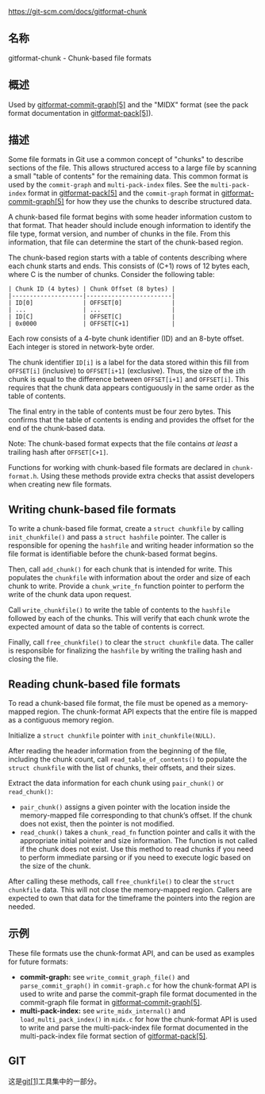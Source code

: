 https://git-scm.com/docs/gitformat-chunk

## 名称

gitformat-chunk - Chunk-based file formats

## 概述

Used by [gitformat-commit-graph[5]](https://git-scm.com/docs/gitformat-commit-graph) and the "MIDX" format (see the pack format documentation in [gitformat-pack[5]](https://git-scm.com/docs/gitformat-pack)).

## 描述

Some file formats in Git use a common concept of "chunks" to describe sections of the file. This allows structured access to a large file by scanning a small "table of contents" for the remaining data. This common format is used by the `commit-graph` and `multi-pack-index` files. See the `multi-pack-index` format in [gitformat-pack[5]](https://git-scm.com/docs/gitformat-pack) and the `commit-graph` format in [gitformat-commit-graph[5]](https://git-scm.com/docs/gitformat-commit-graph) for how they use the chunks to describe structured data.

A chunk-based file format begins with some header information custom to that format. That header should include enough information to identify the file type, format version, and number of chunks in the file. From this information, that file can determine the start of the chunk-based region.

The chunk-based region starts with a table of contents describing where each chunk starts and ends. This consists of (C+1) rows of 12 bytes each, where C is the number of chunks. Consider the following table:

```
| Chunk ID (4 bytes) | Chunk Offset (8 bytes) |
|--------------------|------------------------|
| ID[0]              | OFFSET[0]              |
| ...                | ...                    |
| ID[C]              | OFFSET[C]              |
| 0x0000             | OFFSET[C+1]            |
```

Each row consists of a 4-byte chunk identifier (ID) and an 8-byte offset. Each integer is stored in network-byte order.

The chunk identifier `ID[i]` is a label for the data stored within this fill from `OFFSET[i]` (inclusive) to `OFFSET[i+1]` (exclusive). Thus, the size of the `i`th chunk is equal to the difference between `OFFSET[i+1]` and `OFFSET[i]`. This requires that the chunk data appears contiguously in the same order as the table of contents.

The final entry in the table of contents must be four zero bytes. This confirms that the table of contents is ending and provides the offset for the end of the chunk-based data.

Note: The chunk-based format expects that the file contains *at least* a trailing hash after `OFFSET[C+1]`.

Functions for working with chunk-based file formats are declared in `chunk-format.h`. Using these methods provide extra checks that assist developers when creating new file formats.

## Writing chunk-based file formats

To write a chunk-based file format, create a `struct chunkfile` by calling `init_chunkfile()` and pass a `struct hashfile` pointer. The caller is responsible for opening the `hashfile` and writing header information so the file format is identifiable before the chunk-based format begins.

Then, call `add_chunk()` for each chunk that is intended for write. This populates the `chunkfile` with information about the order and size of each chunk to write. Provide a `chunk_write_fn` function pointer to perform the write of the chunk data upon request.

Call `write_chunkfile()` to write the table of contents to the `hashfile` followed by each of the chunks. This will verify that each chunk wrote the expected amount of data so the table of contents is correct.

Finally, call `free_chunkfile()` to clear the `struct chunkfile` data. The caller is responsible for finalizing the `hashfile` by writing the trailing hash and closing the file.

## Reading chunk-based file formats

To read a chunk-based file format, the file must be opened as a memory-mapped region. The chunk-format API expects that the entire file is mapped as a contiguous memory region.

Initialize a `struct chunkfile` pointer with `init_chunkfile(NULL)`.

After reading the header information from the beginning of the file, including the chunk count, call `read_table_of_contents()` to populate the `struct chunkfile` with the list of chunks, their offsets, and their sizes.

Extract the data information for each chunk using `pair_chunk()` or `read_chunk()`:

- `pair_chunk()` assigns a given pointer with the location inside the memory-mapped file corresponding to that chunk’s offset. If the chunk does not exist, then the pointer is not modified.
- `read_chunk()` takes a `chunk_read_fn` function pointer and calls it with the appropriate initial pointer and size information. The function is not called if the chunk does not exist. Use this method to read chunks if you need to perform immediate parsing or if you need to execute logic based on the size of the chunk.

After calling these methods, call `free_chunkfile()` to clear the `struct chunkfile` data. This will not close the memory-mapped region. Callers are expected to own that data for the timeframe the pointers into the region are needed.

## 示例

These file formats use the chunk-format API, and can be used as examples for future formats:

- **commit-graph:** see `write_commit_graph_file()` and `parse_commit_graph()` in `commit-graph.c` for how the chunk-format API is used to write and parse the commit-graph file format documented in the commit-graph file format in [gitformat-commit-graph[5]](https://git-scm.com/docs/gitformat-commit-graph).
- **multi-pack-index:** see `write_midx_internal()` and `load_multi_pack_index()` in `midx.c` for how the chunk-format API is used to write and parse the multi-pack-index file format documented in the multi-pack-index file format section of [gitformat-pack[5]](https://git-scm.com/docs/gitformat-pack).

## GIT

  这是[git[1]](../../Git)工具集中的一部分。
